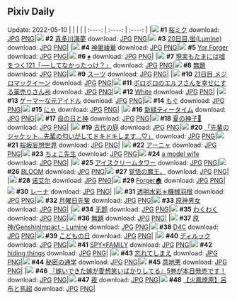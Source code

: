 ## Pixiv Daily
Update: 2022-05-10
|      |      |      |
| :----: | :----: | :----: |
|![](https://pixiv.microyu.workers.dev/c/240x480/img-master/img/2022/05/08/00/00/01/98185093_p0_master1200.jpg) **#1** [桜ミク](https://www.pixiv.net/artworks/98185093) download: [JPG](https://pixiv.microyu.workers.dev/img-original/img/2022/05/08/00/00/01/98185093_p0.jpg) [PNG](https://pixiv.microyu.workers.dev/img-original/img/2022/05/08/00/00/01/98185093_p0.png)|![](https://pixiv.microyu.workers.dev/c/240x480/img-master/img/2022/05/08/00/00/17/98185225_p0_master1200.jpg) **#2** [喜多川海夢](https://www.pixiv.net/artworks/98185225) download: [JPG](https://pixiv.microyu.workers.dev/img-original/img/2022/05/08/00/00/17/98185225_p0.jpg) [PNG](https://pixiv.microyu.workers.dev/img-original/img/2022/05/08/00/00/17/98185225_p0.png)|![](https://pixiv.microyu.workers.dev/c/240x480/img-master/img/2022/05/08/00/00/16/98185216_p0_master1200.jpg) **#3** [20日目,蛍(Lumine)](https://www.pixiv.net/artworks/98185216) download: [JPG](https://pixiv.microyu.workers.dev/img-original/img/2022/05/08/00/00/16/98185216_p0.jpg) [PNG](https://pixiv.microyu.workers.dev/img-original/img/2022/05/08/00/00/16/98185216_p0.png)|
|![](https://pixiv.microyu.workers.dev/c/240x480/img-master/img/2022/05/08/01/11/34/98187464_p0_master1200.jpg) **#4** [神里綾華](https://www.pixiv.net/artworks/98187464) download: [JPG](https://pixiv.microyu.workers.dev/img-original/img/2022/05/08/01/11/34/98187464_p0.jpg) [PNG](https://pixiv.microyu.workers.dev/img-original/img/2022/05/08/01/11/34/98187464_p0.png)|![](https://pixiv.microyu.workers.dev/c/240x480/img-master/img/2022/05/08/14/30/11/98189600_p0_master1200.jpg) **#5** [Yor Forger](https://www.pixiv.net/artworks/98189600) download: [JPG](https://pixiv.microyu.workers.dev/img-original/img/2022/05/08/14/30/11/98189600_p0.jpg) [PNG](https://pixiv.microyu.workers.dev/img-original/img/2022/05/08/14/30/11/98189600_p0.png)|![](https://pixiv.microyu.workers.dev/c/240x480/img-master/img/2022/05/09/00/00/02/98214912_p0_master1200.jpg) **#6** [♠️](https://www.pixiv.net/artworks/98214912) download: [JPG](https://pixiv.microyu.workers.dev/img-original/img/2022/05/09/00/00/02/98214912_p0.jpg) [PNG](https://pixiv.microyu.workers.dev/img-original/img/2022/05/09/00/00/02/98214912_p0.png)|
|![](https://pixiv.microyu.workers.dev/c/240x480/img-master/img/2022/05/08/18/06/28/98203546_p0_master1200.jpg) **#7** [現実もたまには嘘をつく121「──してなかったっけ？」](https://www.pixiv.net/artworks/98203546) download: [JPG](https://pixiv.microyu.workers.dev/img-original/img/2022/05/08/18/06/28/98203546_p0.jpg) [PNG](https://pixiv.microyu.workers.dev/img-original/img/2022/05/08/18/06/28/98203546_p0.png)|![](https://pixiv.microyu.workers.dev/c/240x480/img-master/img/2022/05/08/03/54/44/98189987_p0_master1200.jpg) **#8** [無題](https://www.pixiv.net/artworks/98189987) download: [JPG](https://pixiv.microyu.workers.dev/img-original/img/2022/05/08/03/54/44/98189987_p0.jpg) [PNG](https://pixiv.microyu.workers.dev/img-original/img/2022/05/08/03/54/44/98189987_p0.png)|![](https://pixiv.microyu.workers.dev/c/240x480/img-master/img/2022/05/08/00/00/13/98185190_p0_master1200.jpg) **#9** [スーツ](https://www.pixiv.net/artworks/98185190) download: [JPG](https://pixiv.microyu.workers.dev/img-original/img/2022/05/08/00/00/13/98185190_p0.jpg) [PNG](https://pixiv.microyu.workers.dev/img-original/img/2022/05/08/00/00/13/98185190_p0.png)|
|![](https://pixiv.microyu.workers.dev/c/240x480/img-master/img/2022/05/09/00/00/07/98214968_p0_master1200.jpg) **#10** [21日目,メジロマックイーン](https://www.pixiv.net/artworks/98214968) download: [JPG](https://pixiv.microyu.workers.dev/img-original/img/2022/05/09/00/00/07/98214968_p0.jpg) [PNG](https://pixiv.microyu.workers.dev/img-original/img/2022/05/09/00/00/07/98214968_p0.png)|![](https://pixiv.microyu.workers.dev/c/240x480/img-master/img/2022/05/08/14/51/38/98199059_p0_master1200.jpg) **#11** [ボロボロのエルフさんを幸せにする薬売りさん㊻](https://www.pixiv.net/artworks/98199059) download: [JPG](https://pixiv.microyu.workers.dev/img-original/img/2022/05/08/14/51/38/98199059_p0.jpg) [PNG](https://pixiv.microyu.workers.dev/img-original/img/2022/05/08/14/51/38/98199059_p0.png)|![](https://pixiv.microyu.workers.dev/c/240x480/img-master/img/2022/05/08/00/00/14/98185200_p0_master1200.jpg) **#12** [White](https://www.pixiv.net/artworks/98185200) download: [JPG](https://pixiv.microyu.workers.dev/img-original/img/2022/05/08/00/00/14/98185200_p0.jpg) [PNG](https://pixiv.microyu.workers.dev/img-original/img/2022/05/08/00/00/14/98185200_p0.png)|
|![](https://pixiv.microyu.workers.dev/c/240x480/img-master/img/2022/05/08/00/00/17/98185226_p0_master1200.jpg) **#13** [ゲーマーな元アイドル](https://www.pixiv.net/artworks/98185226) download: [JPG](https://pixiv.microyu.workers.dev/img-original/img/2022/05/08/00/00/17/98185226_p0.jpg) [PNG](https://pixiv.microyu.workers.dev/img-original/img/2022/05/08/00/00/17/98185226_p0.png)|![](https://pixiv.microyu.workers.dev/c/240x480/img-master/img/2022/05/09/00/06/24/98215373_p0_master1200.jpg) **#14** [もぐ](https://www.pixiv.net/artworks/98215373) download: [JPG](https://pixiv.microyu.workers.dev/img-original/img/2022/05/09/00/06/24/98215373_p0.jpg) [PNG](https://pixiv.microyu.workers.dev/img-original/img/2022/05/09/00/06/24/98215373_p0.png)|![](https://pixiv.microyu.workers.dev/c/240x480/img-master/img/2022/05/09/02/53/47/98185378_p0_master1200.jpg) **#15** [にゃ](https://www.pixiv.net/artworks/98185378) download: [JPG](https://pixiv.microyu.workers.dev/img-original/img/2022/05/09/02/53/47/98185378_p0.jpg) [PNG](https://pixiv.microyu.workers.dev/img-original/img/2022/05/09/02/53/47/98185378_p0.png)|
|![](https://pixiv.microyu.workers.dev/c/240x480/img-master/img/2022/05/08/20/30/00/98207448_p0_master1200.jpg) **#16** [新緑ティータイム](https://www.pixiv.net/artworks/98207448) download: [JPG](https://pixiv.microyu.workers.dev/img-original/img/2022/05/08/20/30/00/98207448_p0.jpg) [PNG](https://pixiv.microyu.workers.dev/img-original/img/2022/05/08/20/30/00/98207448_p0.png)|![](https://pixiv.microyu.workers.dev/c/240x480/img-master/img/2022/05/08/19/34/38/98205871_p0_master1200.jpg) **#17** [母の日と神](https://www.pixiv.net/artworks/98205871) download: [JPG](https://pixiv.microyu.workers.dev/img-original/img/2022/05/08/19/34/38/98205871_p0.jpg) [PNG](https://pixiv.microyu.workers.dev/img-original/img/2022/05/08/19/34/38/98205871_p0.png)|![](https://pixiv.microyu.workers.dev/c/240x480/img-master/img/2022/05/08/00/00/21/98185254_p0_master1200.jpg) **#18** [夏の神子🌸](https://www.pixiv.net/artworks/98185254) download: [JPG](https://pixiv.microyu.workers.dev/img-original/img/2022/05/08/00/00/21/98185254_p0.jpg) [PNG](https://pixiv.microyu.workers.dev/img-original/img/2022/05/08/00/00/21/98185254_p0.png)|
|![](https://pixiv.microyu.workers.dev/c/240x480/img-master/img/2022/05/09/07/30/00/98221280_p0_master1200.jpg) **#19** [古代の庭](https://www.pixiv.net/artworks/98221280) download: [JPG](https://pixiv.microyu.workers.dev/img-original/img/2022/05/09/07/30/00/98221280_p0.jpg) [PNG](https://pixiv.microyu.workers.dev/img-original/img/2022/05/09/07/30/00/98221280_p0.png)|![](https://pixiv.microyu.workers.dev/c/240x480/img-master/img/2022/05/09/08/03/31/98221612_p0_master1200.jpg) **#20** [「先輩のジャケット…先輩の匂いがしてドキドキします…♡」](https://www.pixiv.net/artworks/98221612) download: [JPG](https://pixiv.microyu.workers.dev/img-original/img/2022/05/09/08/03/31/98221612_p0.jpg) [PNG](https://pixiv.microyu.workers.dev/img-original/img/2022/05/09/08/03/31/98221612_p0.png)|![](https://pixiv.microyu.workers.dev/c/240x480/img-master/img/2022/05/08/00/06/42/98185615_p0_master1200.jpg) **#21** [桜坂妄想世界](https://www.pixiv.net/artworks/98185615) download: [JPG](https://pixiv.microyu.workers.dev/img-original/img/2022/05/08/00/06/42/98185615_p0.jpg) [PNG](https://pixiv.microyu.workers.dev/img-original/img/2022/05/08/00/06/42/98185615_p0.png)|
|![](https://pixiv.microyu.workers.dev/c/240x480/img-master/img/2022/05/08/00/27/33/98186261_p0_master1200.jpg) **#22** [アーニャ](https://www.pixiv.net/artworks/98186261) download: [JPG](https://pixiv.microyu.workers.dev/img-original/img/2022/05/08/00/27/33/98186261_p0.jpg) [PNG](https://pixiv.microyu.workers.dev/img-original/img/2022/05/08/00/27/33/98186261_p0.png)|![](https://pixiv.microyu.workers.dev/c/240x480/img-master/img/2022/05/09/00/00/02/98214917_p0_master1200.jpg) **#23** [ちょこ先生](https://www.pixiv.net/artworks/98214917) download: [JPG](https://pixiv.microyu.workers.dev/img-original/img/2022/05/09/00/00/02/98214917_p0.jpg) [PNG](https://pixiv.microyu.workers.dev/img-original/img/2022/05/09/00/00/02/98214917_p0.png)|![](https://pixiv.microyu.workers.dev/c/240x480/img-master/img/2022/05/08/18/42/55/98204454_p0_master1200.jpg) **#24** [a model wife](https://www.pixiv.net/artworks/98204454) download: [JPG](https://pixiv.microyu.workers.dev/img-original/img/2022/05/08/18/42/55/98204454_p0.jpg) [PNG](https://pixiv.microyu.workers.dev/img-original/img/2022/05/08/18/42/55/98204454_p0.png)|
|![](https://pixiv.microyu.workers.dev/c/240x480/img-master/img/2022/05/09/20/30/00/98231412_p0_master1200.jpg) **#25** [アイスクリームタワー](https://www.pixiv.net/artworks/98231412) download: [JPG](https://pixiv.microyu.workers.dev/img-original/img/2022/05/09/20/30/00/98231412_p0.jpg) [PNG](https://pixiv.microyu.workers.dev/img-original/img/2022/05/09/20/30/00/98231412_p0.png)|![](https://pixiv.microyu.workers.dev/c/240x480/img-master/img/2022/05/08/00/00/14/98185199_p0_master1200.jpg) **#26** [BLOOM](https://www.pixiv.net/artworks/98185199) download: [JPG](https://pixiv.microyu.workers.dev/img-original/img/2022/05/08/00/00/14/98185199_p0.jpg) [PNG](https://pixiv.microyu.workers.dev/img-original/img/2022/05/08/00/00/14/98185199_p0.png)|![](https://pixiv.microyu.workers.dev/c/240x480/img-master/img/2022/05/08/19/05/56/98205098_p0_master1200.jpg) **#27** [覚悟の魔王。](https://www.pixiv.net/artworks/98205098) download: [JPG](https://pixiv.microyu.workers.dev/img-original/img/2022/05/08/19/05/56/98205098_p0.jpg) [PNG](https://pixiv.microyu.workers.dev/img-original/img/2022/05/08/19/05/56/98205098_p0.png)|
|![](https://pixiv.microyu.workers.dev/c/240x480/img-master/img/2022/05/08/02/06/10/98188570_p0_master1200.jpg) **#28** [诺艾尔](https://www.pixiv.net/artworks/98188570) download: [JPG](https://pixiv.microyu.workers.dev/img-original/img/2022/05/08/02/06/10/98188570_p0.jpg) [PNG](https://pixiv.microyu.workers.dev/img-original/img/2022/05/08/02/06/10/98188570_p0.png)|![](https://pixiv.microyu.workers.dev/c/240x480/img-master/img/2022/05/08/08/27/42/98192451_p0_master1200.jpg) **#29** [Forger🏠](https://www.pixiv.net/artworks/98192451) download: [JPG](https://pixiv.microyu.workers.dev/img-original/img/2022/05/08/08/27/42/98192451_p0.jpg) [PNG](https://pixiv.microyu.workers.dev/img-original/img/2022/05/08/08/27/42/98192451_p0.png)|![](https://pixiv.microyu.workers.dev/c/240x480/img-master/img/2022/05/08/00/37/40/98186562_p0_master1200.jpg) **#30** [レーナ](https://www.pixiv.net/artworks/98186562) download: [JPG](https://pixiv.microyu.workers.dev/img-original/img/2022/05/08/00/37/40/98186562_p0.jpg) [PNG](https://pixiv.microyu.workers.dev/img-original/img/2022/05/08/00/37/40/98186562_p0.png)|
|![](https://pixiv.microyu.workers.dev/c/240x480/img-master/img/2022/05/08/00/00/17/98185223_p0_master1200.jpg) **#31** [透明水彩＊機械羽根](https://www.pixiv.net/artworks/98185223) download: [JPG](https://pixiv.microyu.workers.dev/img-original/img/2022/05/08/00/00/17/98185223_p0.jpg) [PNG](https://pixiv.microyu.workers.dev/img-original/img/2022/05/08/00/00/17/98185223_p0.png)|![](https://pixiv.microyu.workers.dev/c/240x480/img-master/img/2022/05/09/07/37/17/98221338_p0_master1200.jpg) **#32** [月曜日先輩](https://www.pixiv.net/artworks/98221338) download: [JPG](https://pixiv.microyu.workers.dev/img-original/img/2022/05/09/07/37/17/98221338_p0.jpg) [PNG](https://pixiv.microyu.workers.dev/img-original/img/2022/05/09/07/37/17/98221338_p0.png)|![](https://pixiv.microyu.workers.dev/c/240x480/img-master/img/2022/05/09/02/32/57/98218615_p0_master1200.jpg) **#33** [原神男女](https://www.pixiv.net/artworks/98218615) download: [JPG](https://pixiv.microyu.workers.dev/img-original/img/2022/05/09/02/32/57/98218615_p0.jpg) [PNG](https://pixiv.microyu.workers.dev/img-original/img/2022/05/09/02/32/57/98218615_p0.png)|
|![](https://pixiv.microyu.workers.dev/c/240x480/img-master/img/2022/05/09/10/33/24/98222854_p0_master1200.jpg) **#34** [无题](https://www.pixiv.net/artworks/98222854) download: [JPG](https://pixiv.microyu.workers.dev/img-original/img/2022/05/09/10/33/24/98222854_p0.jpg) [PNG](https://pixiv.microyu.workers.dev/img-original/img/2022/05/09/10/33/24/98222854_p0.png)|![](https://pixiv.microyu.workers.dev/c/240x480/img-master/img/2022/05/08/09/28/47/98193209_p0_master1200.jpg) **#35** [わくわく](https://www.pixiv.net/artworks/98193209) download: [JPG](https://pixiv.microyu.workers.dev/img-original/img/2022/05/08/09/28/47/98193209_p0.jpg) [PNG](https://pixiv.microyu.workers.dev/img-original/img/2022/05/08/09/28/47/98193209_p0.png)|![](https://pixiv.microyu.workers.dev/c/240x480/img-master/img/2022/05/09/11/54/16/98223746_p0_master1200.jpg) **#36** [無題](https://www.pixiv.net/artworks/98223746) download: [JPG](https://pixiv.microyu.workers.dev/img-original/img/2022/05/09/11/54/16/98223746_p0.jpg) [PNG](https://pixiv.microyu.workers.dev/img-original/img/2022/05/09/11/54/16/98223746_p0.png)|
|![](https://pixiv.microyu.workers.dev/c/240x480/img-master/img/2022/05/08/01/46/24/98188219_p0_master1200.jpg) **#37** [原神/GenshinImpact - Lumine](https://www.pixiv.net/artworks/98188219) download: [JPG](https://pixiv.microyu.workers.dev/img-original/img/2022/05/08/01/46/24/98188219_p0.jpg) [PNG](https://pixiv.microyu.workers.dev/img-original/img/2022/05/08/01/46/24/98188219_p0.png)|![](https://pixiv.microyu.workers.dev/c/240x480/img-master/img/2022/05/09/00/00/21/98215056_p0_master1200.jpg) **#38** [D4C](https://www.pixiv.net/artworks/98215056) download: [JPG](https://pixiv.microyu.workers.dev/img-original/img/2022/05/09/00/00/21/98215056_p0.jpg) [PNG](https://pixiv.microyu.workers.dev/img-original/img/2022/05/09/00/00/21/98215056_p0.png)|![](https://pixiv.microyu.workers.dev/c/240x480/img-master/img/2022/05/09/01/02/26/98216993_p0_master1200.jpg) **#39** [こどもの日](https://www.pixiv.net/artworks/98216993) download: [JPG](https://pixiv.microyu.workers.dev/img-original/img/2022/05/09/01/02/26/98216993_p0.jpg) [PNG](https://pixiv.microyu.workers.dev/img-original/img/2022/05/09/01/02/26/98216993_p0.png)|
|![](https://pixiv.microyu.workers.dev/c/240x480/img-master/img/2022/05/08/18/39/40/98204363_p0_master1200.jpg) **#40** [ディルック](https://www.pixiv.net/artworks/98204363) download: [JPG](https://pixiv.microyu.workers.dev/img-original/img/2022/05/08/18/39/40/98204363_p0.jpg) [PNG](https://pixiv.microyu.workers.dev/img-original/img/2022/05/08/18/39/40/98204363_p0.png)|![](https://pixiv.microyu.workers.dev/c/240x480/img-master/img/2022/05/09/00/42/11/98216526_p0_master1200.jpg) **#41** [SPY×FAMILY](https://www.pixiv.net/artworks/98216526) download: [JPG](https://pixiv.microyu.workers.dev/img-original/img/2022/05/09/00/42/11/98216526_p0.jpg) [PNG](https://pixiv.microyu.workers.dev/img-original/img/2022/05/09/00/42/11/98216526_p0.png)|![](https://pixiv.microyu.workers.dev/c/240x480/img-master/img/2022/05/08/00/00/13/98185187_p0_master1200.jpg) **#42** [hiding things](https://www.pixiv.net/artworks/98185187) download: [JPG](https://pixiv.microyu.workers.dev/img-original/img/2022/05/08/00/00/13/98185187_p0.jpg) [PNG](https://pixiv.microyu.workers.dev/img-original/img/2022/05/08/00/00/13/98185187_p0.png)|
|![](https://pixiv.microyu.workers.dev/c/240x480/img-master/img/2022/05/08/18/52/52/98204712_p0_master1200.jpg) **#43** [忘れてしまえ](https://www.pixiv.net/artworks/98204712) download: [JPG](https://pixiv.microyu.workers.dev/img-original/img/2022/05/08/18/52/52/98204712_p0.jpg) [PNG](https://pixiv.microyu.workers.dev/img-original/img/2022/05/08/18/52/52/98204712_p0.png)|![](https://pixiv.microyu.workers.dev/c/240x480/img-master/img/2022/05/08/17/00/01/98201866_p0_master1200.jpg) **#44** [秘密の通学](https://www.pixiv.net/artworks/98201866) download: [JPG](https://pixiv.microyu.workers.dev/img-original/img/2022/05/08/17/00/01/98201866_p0.jpg) [PNG](https://pixiv.microyu.workers.dev/img-original/img/2022/05/08/17/00/01/98201866_p0.png)|![](https://pixiv.microyu.workers.dev/c/240x480/img-master/img/2022/05/08/00/17/12/98185967_p0_master1200.jpg) **#45** [意地悪](https://www.pixiv.net/artworks/98185967) download: [JPG](https://pixiv.microyu.workers.dev/img-original/img/2022/05/08/00/17/12/98185967_p0.jpg) [PNG](https://pixiv.microyu.workers.dev/img-original/img/2022/05/08/00/17/12/98185967_p0.png)|
|![](https://pixiv.microyu.workers.dev/c/240x480/img-master/img/2022/05/09/02/36/16/98218653_p0_master1200.jpg) **#46** [『嫁いできた嫁が愛想笑いばかりしてる』5巻が本日発売です！](https://www.pixiv.net/artworks/98218653) download: [JPG](https://pixiv.microyu.workers.dev/img-original/img/2022/05/09/02/36/16/98218653_p0.jpg) [PNG](https://pixiv.microyu.workers.dev/img-original/img/2022/05/09/02/36/16/98218653_p0.png)|![](https://pixiv.microyu.workers.dev/c/240x480/img-master/img/2022/05/09/11/49/03/98223673_p0_master1200.jpg) **#47** [夜](https://www.pixiv.net/artworks/98223673) download: [JPG](https://pixiv.microyu.workers.dev/img-original/img/2022/05/09/11/49/03/98223673_p0.jpg) [PNG](https://pixiv.microyu.workers.dev/img-original/img/2022/05/09/11/49/03/98223673_p0.png)|![](https://pixiv.microyu.workers.dev/c/240x480/img-master/img/2022/05/08/20/00/01/98206570_p0_master1200.jpg) **#48** [【火鳳燎原】呂布と馬超](https://www.pixiv.net/artworks/98206570) download: [JPG](https://pixiv.microyu.workers.dev/img-original/img/2022/05/08/20/00/01/98206570_p0.jpg) [PNG](https://pixiv.microyu.workers.dev/img-original/img/2022/05/08/20/00/01/98206570_p0.png)|
